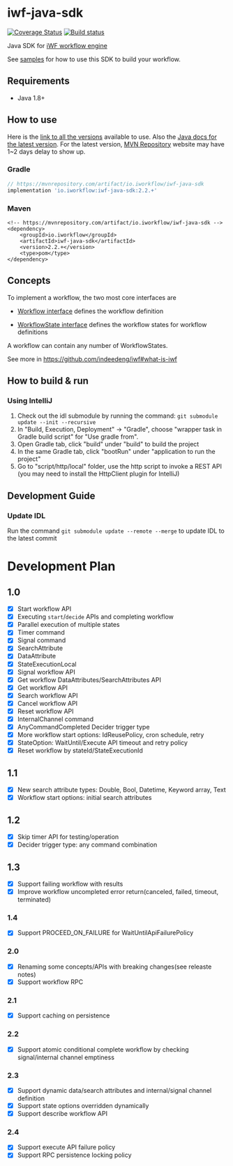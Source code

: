 # iwf-java-sdk
[![Coverage Status](https://codecov.io/github/indeedeng/iwf-java-sdk/coverage.svg?branch=main)](https://app.codecov.io/gh/indeedeng/iwf-java-sdk/branch/main)
[![Build status](https://github.com/indeedeng/iwf-java-sdk/actions/workflows/ci-integ-test.yml/badge.svg?branch=main)](https://github.com/indeedeng/iwf-java-sdk/actions/workflows/ci-integ-test.yml)

Java SDK for [iWF workflow engine](https://github.com/indeedeng/iwf)

See [samples](https://github.com/indeedeng/iwf-java-samples) for how to use this SDK to build your workflow.

## Requirements

- Java 1.8+

## How to use

Here is
the [link to all the versions](https://s01.oss.sonatype.org/content/repositories/releases/io/iworkflow/iwf-java-sdk/)
available to use.
Also the [Java docs for the latest version](https://www.javadoc.io/doc/io.iworkflow/iwf-java-sdk/latest/index.html).
For the latest version, [MVN Repository](https://mvnrepository.com/artifact/io.iworkflow/iwf-java-sdk) website may have
1~2 days delay to show up.

### Gradle

```gradle
// https://mvnrepository.com/artifact/io.iworkflow/iwf-java-sdk
implementation 'io.iworkflow:iwf-java-sdk:2.2.+'
```

### Maven

```
<!-- https://mvnrepository.com/artifact/io.iworkflow/iwf-java-sdk -->
<dependency>
    <groupId>io.iworkflow</groupId>
    <artifactId>iwf-java-sdk</artifactId>
    <version>2.2.+</version>
    <type>pom</type>
</dependency>

```

## Concepts

To implement a workflow, the two most core interfaces are

* [Workflow interface](https://github.com/indeedeng/iwf-java-sdk/blob/main/src/main/java/io/iworkflow/core/ObjectWorkflow.java)
  defines the workflow definition

* [WorkflowState interface](https://github.com/indeedeng/iwf-java-sdk/blob/main/src/main/java/io/iworkflow/core/WorkflowState.java)
  defines the workflow states for workflow definitions

A workflow can contain any number of WorkflowStates.

See more in https://github.com/indeedeng/iwf#what-is-iwf

## How to build & run

### Using IntelliJ

1. Check out the idl submodule by running the command: `git submodule update --init --recursive`
2. In "Build, Execution, Deployment" -> "Gradle", choose "wrapper task in Gradle build script" for "Use gradle from".
3. Open Gradle tab, click "build" under "build" to build the project
4. In the same Gradle tab, click "bootRun" under "application to run the project"
5. Go to "script/http/local" folder, use the http script to invoke a REST API (you may need to install the HttpClient
   plugin for IntelliJ)

## Development Guide

### Update IDL

Run the command `git submodule update --remote --merge` to update IDL to the latest commit

# Development Plan

## 1.0

- [x] Start workflow API
- [x] Executing `start`/`decide` APIs and completing workflow
- [x] Parallel execution of multiple states
- [x] Timer command
- [x] Signal command
- [x] SearchAttribute
- [x] DataAttribute
- [x] StateExecutionLocal
- [x] Signal workflow API
- [x] Get workflow DataAttributes/SearchAttributes API
- [x] Get workflow API
- [x] Search workflow API
- [x] Cancel workflow API
- [x] Reset workflow API
- [x] InternalChannel command
- [x] AnyCommandCompleted Decider trigger type
- [x] More workflow start options: IdReusePolicy, cron schedule, retry
- [x] StateOption: WaitUntil/Execute API timeout and retry policy
- [x] Reset workflow by stateId/StateExecutionId

## 1.1

- [x] New search attribute types: Double, Bool, Datetime, Keyword array, Text
- [x] Workflow start options: initial search attributes

## 1.2

- [x] Skip timer API for testing/operation
- [x] Decider trigger type: any command combination

## 1.3

- [x] Support failing workflow with results
- [x] Improve workflow uncompleted error return(canceled, failed, timeout, terminated)

### 1.4

- [x] Support PROCEED_ON_FAILURE for WaitUntilApiFailurePolicy

### 2.0

- [x] Renaming some concepts/APIs with breaking changes(see releaste notes)
- [x] Support workflow RPC

### 2.1

- [x] Support caching on persistence

### 2.2

- [x] Support atomic conditional complete workflow by checking signal/internal channel emptiness

### 2.3

- [x] Support dynamic data/search attributes and internal/signal channel definition
- [x] Support state options overridden dynamically
- [x] Support describe workflow API

### 2.4

- [x] Support execute API failure policy
- [x] Support RPC persistence locking policy 